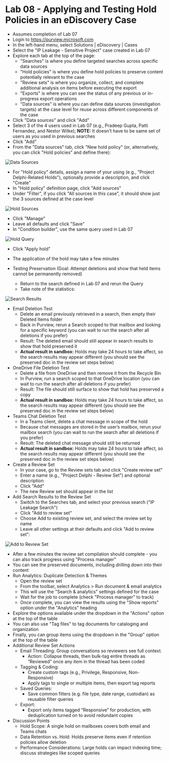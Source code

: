 # Lab 08 - Applying and Testing Hold Policies in an eDiscovery Case

- Assumes completion of Lab 07
- Login to <https://purview.microsoft.com>
- In the left-hand menu, select Solutions | eDiscovery | Cases
- Select the "IP Leakage - Sensitive Project" case created in Lab 07
- Explore each tab at the top of the page:
  - "Searches" is where you define targeted searches across specific data sources
  - "Hold policies" is where you define hold policies to preserve content potentially relevant to the case
  - "Review sets" is where you organize, collect, and complete additional analysis on items before executing the export
  - "Exports" is where you can see the status of any previous or in-progress export operations
  - "Data sources" is where you can define data sources (investigation targets) at the case level for reuse across different components of the case
- Click "Data sources" and click "Add"
- Select 3 of the 4 users used in Lab 07 (e.g., Pradeep Gupta, Patti Fernandez, and Nestor Wilke); **NOTE:** It doesn't have to be same set of users as you used in previous searches
- Click "Add"
- From the "Data sources" tab, click "New hold policy" (or, alternatively, you can click "Hold policies" and define there):

![Data Sources](../images/lab08/data-sources.png)

- For "Hold policy" details, assign a name of your using (e.g., "Project Delphi-Related Holds"), optionally provide a description, and click "Create"
- In "Hold policy" definition page, click "Add sources"
- Under "Filter", if you click "All sources in this case", it should show just the 3 sources defined at the case level

![Hold Sources](../images/lab08/hold-sources.png)

- Click "Manage"
- Leave all defaults and click "Save"
- In "Condition builder", use the same query used in Lab 07

![Hold Query](../images/lab08/hold-query.png)

- Click "Apply hold"

- The application of the hold may take a few minutes
- Testing Preservation (Goal: Attempt deletions and show that held items cannot be permanently removed)
  - Return to the search defined in Lab 07 and rerun the Query
  - Take note of the statistics:

![Search Results](../images/lab08/search-results.png)

- Email Deletion Test
  - Delete an email previously retrieved in a search, then empty their Deleted Items folder
  - Back in Purview, rerun a Search scoped to that mailbox and looking for a specific keyword (you can wait to run the search after all deletions if you prefer)
  - Result: The deleted email should still appear in search results to show that hold preserved it
  - **Actual result in sandbox:** Holds may take 24 hours to take affect, so the search results may appear different (you should see the preserved doc in the review set steps below)
- OneDrive File Deletion Test
  - Delete a file from OneDrive and then remove it from the Recycle Bin
  - In Purview, run a search scoped to that OneDrive location (you can wait to run the search after all deletions if you prefer)
  - Result: The file should still surface to show that hold has preserved a copy
  - **Actual result in sandbox:** Holds may take 24 hours to take affect, so the search results may appear different (you should see the preserved doc in the review set steps below)
- Teams Chat Deletion Test
  - In a Teams client, delete a chat message in scope of the hold
  - Because chat messages are stored in the user’s mailbox, rerun your mailbox search (you can wait to run the search after all deletions if you prefer)
  - Result: The deleted chat message should still be returned
  - **Actual result in sandbox:** Holds may take 24 hours to take affect, so the search results may appear different (you should see the preserved doc in the review set steps below)
- Create a Review Set
  - In your case, go to the Review sets tab and click "Create review set"
  - Enter a name (e.g., "Project Delphi - Review Set") and optional description
  - Click "Add"
  - The new Review set should appear in the list
- Add Search Results to the Review Set
  - Switch to the Searches tab, and select your previous search ("IP Leakage Search")
  - Click "Add to review set"
  - Choose Add to existing review set, and select the review set by name
  - Leave all other settings at their defaults and click "Add to review set":

![Add to Review Set](../images/lab08/add-to-review-set.png)

- After a few minutes the review set compilation should complete - you can also track progress using "Process manager"
- You can see the preserved documents, including drilling down into their content
- Run Analytics: Duplicate Detection & Themes
  - Open the review set
  - From the toolbar, select Analytics > Run document & email analytics
  - This will use the "Search & analytics" settings defined for the case
  - Wait for the job to complete (check "Process manager" to track)
  - Once complete, you can view the results using the "Show reports" option under the "Analytics" heading
- Explore the options available under the dropdown in the "Actions" option at the top of the table
- You can also use "Tag files" to tag documents for cataloging and organization
- Finally, you can group items using the dropdown in the "Group" option at the top of the table
- Additional Review Set Actions
  - Email Threading: Group conversations so reviewers see full context.
    - Action: Collapse threads, then bulk-tag entire threads as “Reviewed” once any item in the thread has been coded
  - Tagging & Coding:
    - Create custom tags (e.g., Privilege, Responsive, Non-Responsive)
    - Apply tags to single or multiple items, then export tag reports
  - Saved Queries:
    - Save common filters (e.g. file type, date range, custodian) as reusable filter queries
  - Export:
    - Export only items tagged “Responsive” for production, with deduplication turned on to avoid redundant copies
- Discussion Points
  - Hold Scope: A single hold on mailboxes covers both email and Teams chats
  - Data Retention vs. Hold: Holds preserve items even if retention policies allow deletion
  - Performance Considerations: Large holds can impact indexing time; discuss strategies like scoped queries
